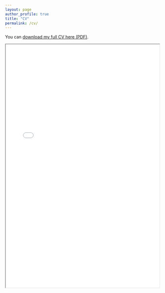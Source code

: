 ```yaml
---
layout: page
author_profile: true
title: "CV"
permalink: /cv/
---
```


You can [download my full CV here (PDF)](/files/DAPL_CV.pdf).

<iframe src="/files/DAPL_CV.pdf" width="100%" height="800px"></iframe>
